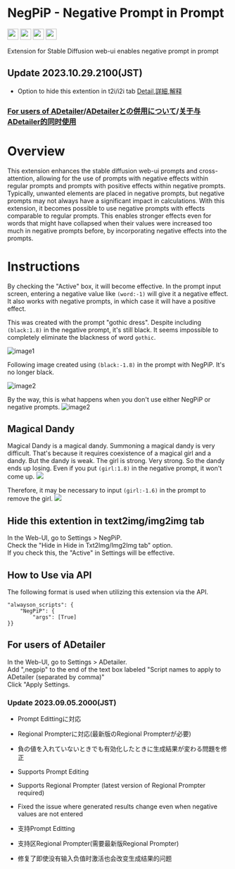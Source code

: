 # NegPiP - Negative Prompt in Prompt
[<img src="https://img.shields.io/badge/lang-Egnlish-blue.svg?style=plastic" height="25" />](README.md)
[<img src="https://img.shields.io/badge/言語-日本語-green.svg?style=plastic" height="25" />](README_jp.md)
[<img src="https://img.shields.io/badge/语言-中文-red.svg?style=plastic" height="25" />](README_cn.md)
[<img src="https://img.shields.io/badge/Support-%E2%99%A5-magenta.svg?logo=github&style=plastic" height="25" />](https://github.com/sponsors/hako-mikan)


Extension for Stable Diffusion web-ui enables negative prompt in prompt

## Update 2023.10.29.2100(JST)
- Option to hide this extention in t2i/i2i tab [Detail](#hide-this-extention-in-text2imgimg2img-tab),[詳細](README_jp.md#txt2imgimg2imgタブで拡張を表示しない),[解释](README_cn.md#在txt2imgimg2img标签中不显示扩展)

### [For users of ADetailer](#for-users-of-adetailer)/[ADetailerとの併用について](README_jp.md#adetailerとの併用について)/[关于与ADetailer的同时使用](README_cn.md#关于与adetailer的同时使用)

# Overview
This extension enhances the stable diffusion web-ui prompts and cross-attention, allowing for the use of prompts with negative effects within regular prompts and prompts with positive effects within negative prompts. Typically, unwanted elements are placed in negative prompts, but negative prompts may not always have a significant impact in calculations. With this extension, it becomes possible to use negative prompts with effects comparable to regular prompts. This enables stronger effects even for words that might have collapsed when their values were increased too much in negative prompts before, by incorporating negative effects into the prompts.

# Instructions
By checking the "Active" box, it will become effective. In the prompt input screen, entering a negative value like `(word:-1)` will give it a negative effect. It also works with negative prompts, in which case it will have a positive effect.

This was created with the prompt "gothic dress". Despite including `(black:1.8)` in the negative prompt, it's still black. It seems impossible to completely eliminate the blackness of word `gothic`.

![image1](https://github.com/hako-mikan/sd-webui-negpip/blob/imgs/sample.jpg)

Following image created using `(black:-1.8)` in the prompt with NegPiP. It's no longer black.

![image2](https://github.com/hako-mikan/sd-webui-negpip/blob/imgs/sample2.jpg)

By the way, this is what happens when you don't use either NegPiP or negative prompts.
![image2](https://github.com/hako-mikan/sd-webui-negpip/blob/imgs/sample3.jpg)

## Magical Dandy
Magical Dandy is a magical dandy. Summoning a magical dandy is very difficult. That's because it requires coexistence of a magical girl and a dandy. But the dandy is weak. The girl is strong. Very strong. So the dandy ends up losing. Even if you put `(girl:1.8)` in the negative prompt, it won't come up. 
![](https://github.com/hako-mikan/sd-webui-negpip/blob/imgs/sample4.jpg)

Therefore, it may be necessary to input `(girl:-1.6)` in the prompt to remove the girl.
![](https://github.com/hako-mikan/sd-webui-negpip/blob/imgs/sample5.jpg)

## Hide this extention in text2img/img2img tab
In the Web-UI, go to Settings > NegPiP.  
Check the "Hide in Hide in Txt2Img/Img2Img tab" option.  
If you check this, the "Active" in Settings will be effective.  

## How to Use via API
The following format is used when utilizing this extension via the API.

```
"alwayson_scripts": {
	"NegPiP": {
		"args": [True]
}}
```

## For users of ADetailer
In the Web-UI, go to Settings > ADetailer.  
Add ",negpip" to the end of the text box labeled "Script names to apply to ADetailer (separated by comma)"  
Click "Apply Settings.  

### Update 2023.09.05.2000(JST)
- Prompt Edittingに対応
- Regional Prompterに対応(最新版のRegional Prompterが必要)
- 負の値を入れていないときでも有効化したときに生成結果が変わる問題を修正

- Supports Prompt Editing
- Supports Regional Prompter (latest version of Regional Prompter required)
- Fixed the issue where generated results change even when negative values are not entered

- 支持Prompt Editting
- 支持区Regional Prompter(需要最新版Regional Prompter)
- 修复了即使没有输入负值时激活也会改变生成结果的问题
